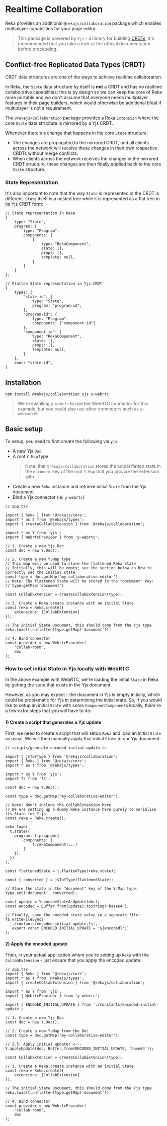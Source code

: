 # Realtime Collaboration

Reka provides an additional `@rekajs/collaboration` package which enables multiplayer capabilities for your page editor.

> This package is powered by `Yjs` - a library for building [CRDTs](https://en.wikipedia.org/wiki/Conflict-free_replicated_data_type), it's recommended that you take a look at the official documentation before proceeding.  


## Conflict-free Replicated Data Types (CRDT) 

CRDT data structures are one of the ways to achieve realtime collaboration. 

In Reka, the `State` data structure by itself is **not** a CRDT and has no realtime collaborative capabilities; this is by design so we can keep the core of Reka more portable and we don't assume that everyone needs multiplayer features in their page builders, which would otherwise be additional bloat if multiplayer is not a requirement.

The `@rekajs/collaboration` package provides a Reka `Extension` where the core `State` data structure is mirrored by a Yjs CRDT. 

Whenever there's a change that happens in the core `State` structure:
- The changes are propagated to the mirrored CRDT, and all clients across the network will receive these changes in their own respective CRDTs without merge conflicts.
- When clients across the network receives the changes in the mirrored CRDT structure, these changes are then finally applied back to the core `State` structure.


### State Representation

It's also important to note that the way `State` is represented in the CRDT is different. `State` itself is a nested tree while it is represented as a flat tree in its Yjs CRDT form:

```tsx
// State representation in Reka
{
    type: "State',
    program: {
        type: "Program",
        components: [
            {
                type: "RekaComponent",
                state: [],
                props: [],
                template: null,
            }
        ]
    }
};

// Flatten State representation in Yjs-CRDT
{
    types: {
        "state-id": {
            type: "State",
            program: "program-id",
        },
        "program-id": {
            type: "Program",
            components: ["component-id"]
        },
        "component-id": {
            type: "RekaComponent",
            state: [],
            props: [],
            template: null,
        }
    },
    root: "state-id",
}
```

## Installation

```
npm install @rekajs/collaboration yjs y-webrtc
```

> We're installing `y-webrtc` to use the WebRTC connector for this example, but you could also use other connectors such as `y-websocket`


## Basic setup

To setup, you need to first create the following via `yjs`:
- A new Yjs `Doc` 
- A root `Y.Map` type
  > Note: that `@rekajs/collaboration` stores the actual flatten state in the `document` key of the root `Y.Map` that you provide the extension with
- Create a new `Reka` instance and retrieve initial `State` from the Yjs document
- Bind a Yjs connector (ie: `y-webrtc`)

```tsx
// app.tsx

import { Reka } from '@rekajs/core';
import * as t from '@rekajs/types';
import { createCollabExtension } from '@rekajs/collaboration';

import * as Y from 'yjs';
import { WebrtcProvider } from 'y-webrtc';

// 1. Create a new Yjs Doc
const doc = new Y.Doc();

// 2. Create a new Y.Map type
// This map will be used to store the flattened Reka state
// Initially, this will be empty; see the section below on how to correctly set the initial state
const type = doc.getMap('my-collaborative-editor');
// Note: The flattened State will be stored in the "document" key:
// type.getMap('document') 

const CollabExtension = createCollabExtension(type);

// 3. Create a Reka.create instance with an initial State
const reka = Reka.create({
    extensions: [CollabExtension]
}); 

// The initial State Document, this should come from the Yjs type
reka.load(t.unflatten(type.getMap('document')))

// 4. Bind connector
const provider = new WebrtcProvider(
    'collab-room',
    doc
);
```

### How to set initial State in Yjs locally with WebRTC

In the above example with WebRTC, we're loading the initial `State` in Reka by getting the state that exists in the Yjs document. 

However, as you may expect - the document in Yjs is empty initially, which could be problematic for Yjs in determining the initial state. So, if you would like to setup an initial `State` with some `ComponentComponent`s locally, there're a few extra steps that you will have to do:

#### 1) Create a script that generates a Yjs update 

First, we need to create a script that will setup `Reka` and load an initial `State` as usual. We will then manually apply that initial `State` to our Yjs document:

```tsx
// scripts/generate-encoded-initial-update.ts

import { jsToYType } from '@rekajs/collaboration';
import { Reka } from '@rekajs/core';
import * as t from '@rekajs/types';

import * as Y from 'yjs';
import fs from 'fs';

const doc = new Y.Doc();

const type = doc.getMap('my-collaborative-editor');

// Note: don't include the CollabExtension here
// We are setting up a dummy Reka instance here purely to serialise its State for Y.js
const reka = Reka.create();

reka.load(
  t.state({
    program: t.program({
        components: [
            t.rekaComponent(...)
        ]
    }),
  })
);

const flattenedState = t.flattenType(reka.state);

const { converted } = jsToYType(flattenedState);

// Store the state in the "document" key of the Y.Map type:
type.set('document', converted);

const update = Y.encodeStateAsUpdate(doc);
const encoded = Buffer.from(update).toString('base64');

// Finally, save the encoded state value in a separate file:
fs.writeFileSync(
  './contants/encoded-initial-update.ts',
  `export const ENCODED_INITIAL_UPDATE = '${encoded}';`
);
```

#### 2) Apply the encoded update

Then, in your actual application where you're setting up `Reka` with the `CollabExtension` - just ensure that you apply the encoded update:

```tsx
// app.tsx
import { Reka } from '@rekajs/core';
import * as t from '@rekajs/types';
import { createCollabExtension } from '@rekajs/collaboration';

import * as Y from 'yjs';
import { WebrtcProvider } from 'y-webrtc';

import { ENCODED_INITIAL_UPDATE } from './constants/encoded-initial-update';

// 1. Create a new Yjs Doc
const doc = new Y.Doc();

// 2. Create a new Y.Map from the Doc
const type = doc.getMap('my-collaborative-editor');

// 2.5: Apply initial update! <--- 
Y.applyUpdate(doc, Buffer.from(ENCODED_INITIAL_UPDATE, 'base64'));

const CollabExtension = createCollabExtension(type);

// 3. Create a Reka.create instance with an initial State
const reka = Reka.create({
    extensions: [CollabExtension]
}); 

// The initial State Document, this should come from the Yjs type
reka.load(t.unflatten(type.getMap('document')))

// 4. Bind connector
const provider = new WebrtcProvider(
    'collab-room',
    doc
);
```